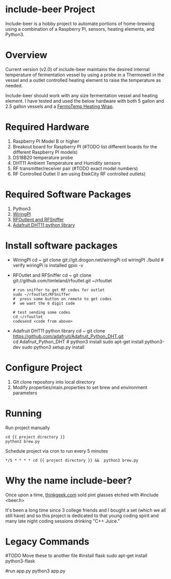 # include-beer Project

Include-beer is a hobby project to automate portions of home-brewing using a combination of a Raspberry PI, sensors, heating elements, and Python3.

# Overview

Current version (v2.0) of include-beer maintains the desired internal temperature of fermentation vessel by using a probe in a Thermowell in the vessel and a outlet controlled heating element to raise the temperature as needed.

Include-beer should work with any size fermentation vessel and heating element. I have tested and used the below hardware with both 5 gallon and
2.5 gallon vessels and a <a href="https://www.northernbrewer.com/products/fermotemp-electric-fermentation-heater">FermoTemp Heating Wrap</a>.

# Required Hardware
1. Raspberry PI Model B or higher
2. Breakout board for Raspberry PI (#TODO list different boards for the different Raspberry PI models)
3. DS18B20 temperature probe
4. DHT11 Ambient Temperature and Humidity sensors
5. RF transmitter/receiver pair (#TODO exact model numbers)
6. RF Controlled Outlet (I am using EtekCity RF controlled outlets)



# Required Software Packages
1. Python3
2. <a href="http://wiringpi.com/">WiringPI</a>
3. <a href="https://github.com/timleland/rfoutlet">RFOutlent and RFSniffer</a>
4. <a href="https://github.com/adafruit/Adafruit_Python_DHT">Adafruit DHT11 python library</a>

# Install software packages
* WiringPI
      cd ~
      git clone git://git.drogon.net/wiringPi
      cd wiringPI
      ./build
      # verify wiringPi is installed
      gpio -v

* RFOutlet and RFSniffer
      cd ~
      git clone git://github.com/timleland/rfoutlet.git ~/rfoutlet

      # run sniffer to get RF codes for outlet
      sudo ~/rfoutlet/RFSniffer
      #  press some button on remote to get codes
      #  we want the 6 digit code

      # test sending some codes
      cd ~/rfoutlet
      codesend <code from above>

* Adafruit DHT11 python library
      cd ~
      git clone https://github.com/adafruit/Adafruit_Python_DHT.git
      cd Adafruit_Python_DHT
      # python3 install
      sudo apt-get install python3-dev
      sudo python3 setup.py install

# Configure Project
1. Git clone repository into local directory
2. Modify properties/main.properties to set brew and environment parameters

# Running
Run project manually

    cd {{ project directory }}
    python3 brew.py

Schedule project via cron to run every 5 minutes

    */5 * * * * cd {{ project directory }} &&  python3 brew.py

# Why the name include-beer?
Once upon a time, <a href="https://www.thinkgeek.com/product/27f9/">thinkgeek.com</a> sold pint glasses etched with
  #include <beer.h>

It's been a long time since 3 college friends and I bought a set (which we all still have) and so this project is dedicated to that young coding spirit and many late night coding sessions drinking "C++ Juice."

# Legacy Commands
#TODO Move these to another file
#install flask
sudo apt-get install python3-flask

#run app.py
python3 app.py
